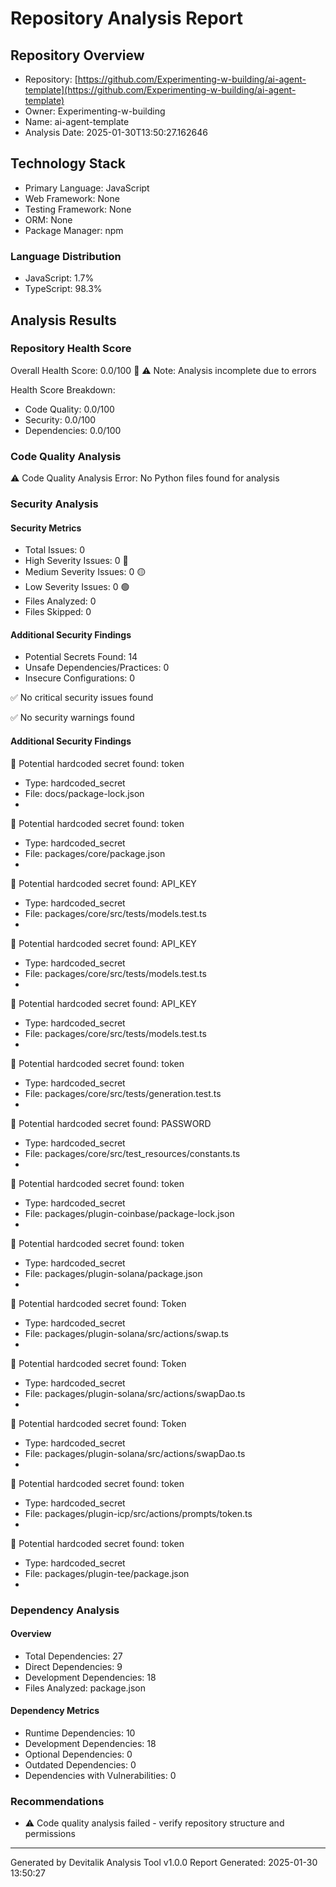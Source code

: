 # Repository Analysis Report

## Repository Overview
- Repository: [https://github.com/Experimenting-w-building/ai-agent-template](https://github.com/Experimenting-w-building/ai-agent-template)
- Owner: Experimenting-w-building
- Name: ai-agent-template
- Analysis Date: 2025-01-30T13:50:27.162646

## Technology Stack
- Primary Language: JavaScript
- Web Framework: None
- Testing Framework: None
- ORM: None
- Package Manager: npm

### Language Distribution

- JavaScript: 1.7%
- TypeScript: 98.3%

## Analysis Results

### Repository Health Score
Overall Health Score: 0.0/100 🔴
⚠️ Note: Analysis incomplete due to errors

Health Score Breakdown:
- Code Quality: 0.0/100
- Security: 0.0/100
- Dependencies: 0.0/100

### Code Quality Analysis

⚠️ Code Quality Analysis Error: No Python files found for analysis

### Security Analysis

#### Security Metrics
- Total Issues: 0
- High Severity Issues: 0 🔴
- Medium Severity Issues: 0 🟡
- Low Severity Issues: 0 🟢
- Files Analyzed: 0
- Files Skipped: 0

#### Additional Security Findings
- Potential Secrets Found: 14
- Unsafe Dependencies/Practices: 0
- Insecure Configurations: 0

✅ No critical security issues found

✅ No security warnings found

#### Additional Security Findings

🔴 Potential hardcoded secret found: token
- Type: hardcoded_secret
- File: docs/package-lock.json
- 

🔴 Potential hardcoded secret found: token
- Type: hardcoded_secret
- File: packages/core/package.json
- 

🔴 Potential hardcoded secret found: API_KEY
- Type: hardcoded_secret
- File: packages/core/src/tests/models.test.ts
- 

🔴 Potential hardcoded secret found: API_KEY
- Type: hardcoded_secret
- File: packages/core/src/tests/models.test.ts
- 

🔴 Potential hardcoded secret found: API_KEY
- Type: hardcoded_secret
- File: packages/core/src/tests/models.test.ts
- 

🔴 Potential hardcoded secret found: token
- Type: hardcoded_secret
- File: packages/core/src/tests/generation.test.ts
- 

🔴 Potential hardcoded secret found: PASSWORD
- Type: hardcoded_secret
- File: packages/core/src/test_resources/constants.ts
- 

🔴 Potential hardcoded secret found: token
- Type: hardcoded_secret
- File: packages/plugin-coinbase/package-lock.json
- 

🔴 Potential hardcoded secret found: token
- Type: hardcoded_secret
- File: packages/plugin-solana/package.json
- 

🔴 Potential hardcoded secret found: Token
- Type: hardcoded_secret
- File: packages/plugin-solana/src/actions/swap.ts
- 

🔴 Potential hardcoded secret found: Token
- Type: hardcoded_secret
- File: packages/plugin-solana/src/actions/swapDao.ts
- 

🔴 Potential hardcoded secret found: Token
- Type: hardcoded_secret
- File: packages/plugin-solana/src/actions/swapDao.ts
- 

🔴 Potential hardcoded secret found: token
- Type: hardcoded_secret
- File: packages/plugin-icp/src/actions/prompts/token.ts
- 

🔴 Potential hardcoded secret found: token
- Type: hardcoded_secret
- File: packages/plugin-tee/package.json
- 

### Dependency Analysis

#### Overview
- Total Dependencies: 27
- Direct Dependencies: 9
- Development Dependencies: 18
- Files Analyzed: package.json

#### Dependency Metrics
- Runtime Dependencies: 10
- Development Dependencies: 18
- Optional Dependencies: 0
- Outdated Dependencies: 0
- Dependencies with Vulnerabilities: 0

### Recommendations
- ⚠️ Code quality analysis failed - verify repository structure and permissions

---
Generated by Devitalik Analysis Tool v1.0.0
Report Generated: 2025-01-30 13:50:27